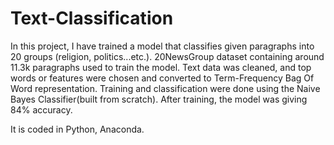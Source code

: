 # Text-Classification
In this project, I have trained a model that classifies given paragraphs into 20 groups (religion, politics...etc.).
20NewsGroup dataset containing around 11.3k paragraphs used to train the model. Text data was cleaned, and
top words or features were chosen and converted to Term-Frequency Bag Of Word representation. Training and
classification were done using the Naive Bayes Classifier(built from scratch). After training, the model was giving
84% accuracy.

It is coded in Python, Anaconda.

